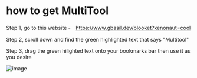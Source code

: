 # how to get MultiTool

Step 1, go to this website -　https://www.gbasil.dev/blooket?xenonaut=cool

Step 2, scroll down and find the green highlighted text that says "Multitool"

Step 3, drag the green hilighted text onto your bookmarks bar then use it as you desire

![image](https://user-images.githubusercontent.com/94643594/146431386-1c41aa08-fd6e-493b-83f9-38226c3548cb.png)
